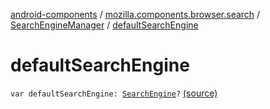[android-components](../../index.md) / [mozilla.components.browser.search](../index.md) / [SearchEngineManager](index.md) / [defaultSearchEngine](./default-search-engine.md)

# defaultSearchEngine

`var defaultSearchEngine: `[`SearchEngine`](../-search-engine/index.md)`?` [(source)](https://github.com/mozilla-mobile/android-components/blob/master/components/browser/search/src/main/java/mozilla/components/browser/search/SearchEngineManager.kt#L31)